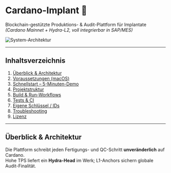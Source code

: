 # Cardano-Implant 🦾  
Blockchain-gestützte Produktions- & Audit-Plattform für Implantate  
*(Cardano Mainnet + Hydra-L2, voll integrierbar in SAP/MES)*

![System-Architektur](./A_flowchart_diagram_in_the_digital_medium_illustra.png)

---

## Inhaltsverzeichnis
1. [Überblick & Architektur](#überblick--architektur)  
2. [Voraussetzungen (macOS)](#voraussetzungen-macos)  
3. [Schnellstart – 5-Minuten-Demo](#schnellstart--5-minuten--demo)  
4. [Projektstruktur](#projektstruktur)  
5. [Build & Run-Workflows](#build--run-workflows)  
6. [Tests & CI](#tests--ci)  
7. [Eigene Schlüssel / IDs](#eigene-schlüssel--ids)  
8. [Troubleshooting](#troubleshooting)  
9. [Lizenz](#lizenz)

---

## Überblick & Architektur
Die Plattform schreibt jeden Fertigungs- und QC-Schritt **unveränderlich** auf Cardano.  
Hohe TPS liefert ein **Hydra-Head** im Werk; L1-Anchors sichern globale Audit-Finalität.

